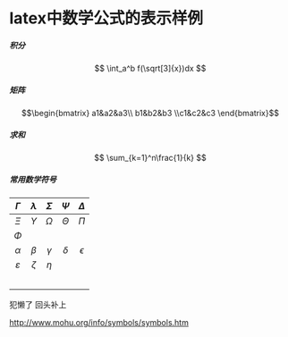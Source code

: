 # latex中数学公式的表示样例

##### 积分

$$
\int_a^b f(\sqrt[3]{x})dx
$$

##### 矩阵

	
$$\begin{bmatrix} a1&a2&a3\\ b1&b2&b3 \\c1&c2&c3 \end{bmatrix}$$

##### 求和


$$
\sum_{k=1}^n\frac{1}{k}
$$

##### 常用数学符号

|$\Gamma$      | $\lambda$ | $\Sigma$ | $\Psi$ | $\Delta$ |
| :--: | :--: | :--: | :--: | :--: |
| $\Xi$ | $\Upsilon$ | $\Omega$ | $\Theta$ | $\Pi$ |
| $\Phi$ |      |      |      |      |
| $\alpha$ | $\beta$ | $\gamma$ | $\delta$ | $\epsilon$ |
| $\varepsilon$ | $\zeta$ | $\eta$ |      |      |
|      |      |      |      |      |
|      |      |      |      |      |
|      |      |      |      |      |
| | | | | |
| | | | | |

犯懒了 回头补上

<http://www.mohu.org/info/symbols/symbols.htm> 
